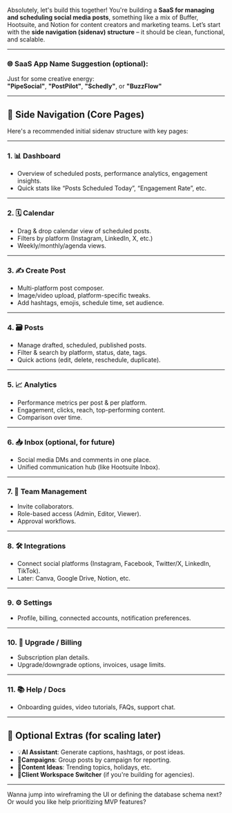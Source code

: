 Absolutely, let's build this together! You're building a **SaaS for managing and scheduling social media posts**, something like a mix of Buffer, Hootsuite, and Notion for content creators and marketing teams. Let’s start with the **side navigation (sidenav) structure** – it should be clean, functional, and scalable.

---

### 🌐 **SaaS App Name Suggestion (optional):**
Just for some creative energy:  
**"PipeSocial"**, **"PostPilot"**, **"Schedly"**, or **"BuzzFlow"**

---

## 🧭 Side Navigation (Core Pages)

Here's a recommended initial sidenav structure with key pages:

---

### 1. 📊 **Dashboard**
- Overview of scheduled posts, performance analytics, engagement insights.
- Quick stats like “Posts Scheduled Today”, “Engagement Rate”, etc.

---

### 2. 🗓️ **Calendar**
- Drag & drop calendar view of scheduled posts.
- Filters by platform (Instagram, LinkedIn, X, etc.)
- Weekly/monthly/agenda views.

---

### 3. ✍️ **Create Post**
- Multi-platform post composer.
- Image/video upload, platform-specific tweaks.
- Add hashtags, emojis, schedule time, set audience.

---

### 4. 🗃️ **Posts**
- Manage drafted, scheduled, published posts.
- Filter & search by platform, status, date, tags.
- Quick actions (edit, delete, reschedule, duplicate).

---

### 5. 📈 **Analytics**
- Performance metrics per post & per platform.
- Engagement, clicks, reach, top-performing content.
- Comparison over time.

---

### 6. 📥 **Inbox (optional, for future)**
- Social media DMs and comments in one place.
- Unified communication hub (like Hootsuite Inbox).

---

### 7. 👥 **Team Management**
- Invite collaborators.
- Role-based access (Admin, Editor, Viewer).
- Approval workflows.

---

### 8. 🛠️ **Integrations**
- Connect social platforms (Instagram, Facebook, Twitter/X, LinkedIn, TikTok).
- Later: Canva, Google Drive, Notion, etc.

---

### 9. ⚙️ **Settings**
- Profile, billing, connected accounts, notification preferences.

---

### 10. 🚀 **Upgrade / Billing**
- Subscription plan details.
- Upgrade/downgrade options, invoices, usage limits.

---

### 11. 📚 **Help / Docs**
- Onboarding guides, video tutorials, FAQs, support chat.

---

## 🧩 Optional Extras (for scaling later)
- 💡**AI Assistant**: Generate captions, hashtags, or post ideas.
- 🎯**Campaigns**: Group posts by campaign for reporting.
- 🧠**Content Ideas**: Trending topics, holidays, etc.
- 💼**Client Workspace Switcher** (if you're building for agencies).

---

Wanna jump into wireframing the UI or defining the database schema next? Or would you like help prioritizing MVP features?